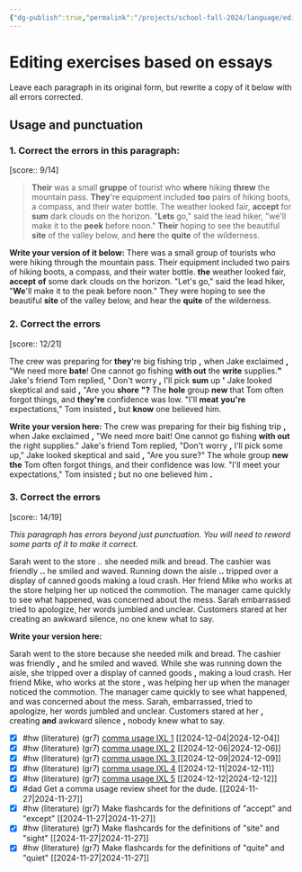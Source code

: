 ```yaml
---
{"dg-publish":true,"permalink":"/projects/school-fall-2024/language/editing-exercises-gr7/"}
---
```



# Editing exercises based on essays

Leave each paragraph in its original form, but rewrite a copy of it below with all errors corrected.

## Usage and punctuation

### 1. Correct the errors in this paragraph:

[score:: 9/14]

> **Their** was a small **gruppe** of tourist who **where** hiking **threw** the mountain pass. **They**'re equipment included **too** pairs of hiking boots, a compass, and their water bottle. The weather looked fair, **accept** for **sum** dark clouds on the horizon. "**Lets** go," said the lead hiker, "we'll make it to the **peek** before noon." **Their** hoping to see the beautiful **site** of the valley below, and **here** the **quite** of the wilderness.

**Write your version of it below:**
There was a small group of tourists who were hiking through the mountain pass.
Their equipment included two pairs of hiking boots, a compass, and their water bottle. **the** weather looked fair, **accept** **of** some dark clouds on the horizon. "Let's go," said the lead hiker, "**We**'ll  make it to the peak before noon." They were hoping to see the beautiful **site** of the valley below, and hear the **quite** of the wilderness.


### 2. Correct the errors

[score:: 12/21]

The crew was preparing for **they**'re big fishing trip **,** when Jake exclaimed **,** "We need more **bate**! One cannot go fishing **with out** the **write** supplies.**"** Jake's friend Tom replied, **'** Don't worry **,** I'll pick **sum** up **'** Jake looked skeptical and said **,**  "Are you **shore** **"?**  The **hole** group **new** that Tom often forgot things, and **they're** confidence was low. "I'll **meat** **you're** expectations," Tom insisted **,** but **know** one believed him.

**Write your version here:**
The crew was preparing for their big fishing trip **,** when Jake exclaimed **,**  "We need more bait! One cannot go fishing **with out** the right supplies." Jake's friend Tom replied, "Don't worry **,** I'll pick some up," Jake looked skeptical and said **,** "Are you sure?" The whole group **new** **the** Tom often forgot things, and their confidence was low. "I'll meet your expectations," Tom insisted **;** but no one believed him **.**


### 3. Correct the errors

[score:: 14/19]

*This paragraph has errors beyond just punctuation. You will need to reword some parts of it to make it correct.*

Sarah went to the store *..* she needed milk and bread. The cashier was friendly **..** he smiled and waved. Running down the aisle **..** tripped over a display of canned goods making a loud crash. Her friend Mike who works at the store helping her up noticed the commotion. The manager came quickly to see what happened, was concerned about the mess. Sarah embarrassed tried to apologize, her words jumbled and unclear. Customers stared at her creating an awkward silence, no one knew what to say.

**Write your version here:**

Sarah went to the store because she needed milk and bread. The cashier was friendly **,** and he smiled and waved. While she was running down the aisle, she tripped over a display of canned goods **,** making a loud crash. Her friend Mike, who works at the store **,** was helping her up when the manager noticed the commotion. The manager came quickly to see what happened, and was concerned about the mess. Sarah, embarrassed, tried to apologize, her words jumbled and unclear. Customers stared at her **,** creating **and** awkward silence **,** nobody knew what to say.


- [x] #hw (literature) (gr7) [comma usage IXL 1](https://www.ixl.com/ela/grade-8/commas-with-series-dates-and-places) [[2024-12-04\|2024-12-04]]
- [x] #hw (literature) (gr7) [comma usage IXL 2](https://www.ixl.com/ela/grade-8/commas-with-series-dates-and-places) [[2024-12-06\|2024-12-06]]
- [x] #hw (literature) (gr7) [comma usage IXL 3 ](https://www.ixl.com/ela/grade-8/commas-with-series-dates-and-places) [[2024-12-09\|2024-12-09]]
- [x] #hw (literature) (gr7) [comma usage IXL 4](https://www.ixl.com/ela/grade-8/commas-with-series-dates-and-places) [[2024-12-11\|2024-12-11]]
- [x] #hw (literature) (gr7) [comma usage IXL 5](https://www.ixl.com/ela/grade-8/commas-with-series-dates-and-places) [[2024-12-12\|2024-12-12]]
- [x] #dad Get a comma usage review sheet for the dude. [[2024-11-27\|2024-11-27]]
- [x] #hw (literature) (gr7) Make flashcards for the definitions of "accept" and "except" [[2024-11-27\|2024-11-27]]
- [x] #hw (literature) (gr7) Make flashcards for the definitions of "site" and "sight" [[2024-11-27\|2024-11-27]]
- [x] #hw (literature) (gr7) Make flashcards for the definitions of "quite" and "quiet" [[2024-11-27\|2024-11-27]]
